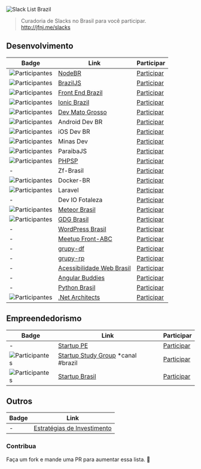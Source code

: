 ![Slack List Brazil](res/logo.jpg)

> Curadoria de Slacks no Brasil para você participar.<br>
> http://jfnj.me/slacks

## Desenvolvimento

Badge | Link | Participar
----- | ---- | ----
![Participantes](https://slack.nodebr.org/api/v1/badge/users?type=svg) | [NodeBR](http://nodebr.slack.com/) | [Participar](https://slack.nodebr.org) 
![Participantes](http://braziljs-slack.herokuapp.com/badge.svg) | [BrazilJS](http://braziljs.slack.com/) | [Participar](http://braziljs-slack.herokuapp.com/)
![Participantes](http://frontendbrasil-slack.herokuapp.com/badge.svg) | [Front End Brazil](http://frontendbrasil.slack.com/) | [Participar](http://frontendbrasil-slack.herokuapp.com/)
![Participantes](http://ionicbrazil.herokuapp.com/badge.svg) | [Ionic Brazil](http://ionicbrazil.slack.com/) | [Participar](http://ionicbrazil.herokuapp.com/)
![Participantes](http://devmt.herokuapp.com/badge.svg) | [Dev Mato Grosso](http://devmt.slack.com/) | [Participar](http://devmt.herokuapp.com/)
![Participantes](http://androiddevbr.herokuapp.com/badge.svg) | Android Dev BR | [Participar](http://androiddevbr.herokuapp.com/)
![Participantes](http://iosdevbr.herokuapp.com/badge.svg) | iOS Dev BR | [Participar](http://iosdevbr.herokuapp.com/)
![Participantes](http://slack.minasdev.org/badge.svg) | Minas Dev | [Participar](http://slack.minasdev.org/)
![Participantes](http://pbjs-slack.herokuapp.com/badge.svg) | ParaibaJS | [Participar](http://pbjs-slack.herokuapp.com/)
![Participantes](https://slaking-phpsp.herokuapp.com/badge.svg) | [PHPSP](http://www.phpsp.org.br) | [Participar](https://slaking-phpsp.herokuapp.com/)
- | Zf-Brasil | [Participar](http://cursozendframework.us9.list-manage1.com/subscribe?u=9db4cec7580bae325d77b71bf&id=a6e2821d9a)
![Participantes](http://docker-br.herokuapp.com/badge.svg) | Docker-BR | [Participar](http://docker-br.herokuapp.com/)
![Participantes](http://slack.laravel.com.br/badge.svg) | Laravel | [Participar](http://slack.laravel.com.br/)
- | Dev IO Fotaleza | [Participar](http://deviofor.github.io/)
![Participantes](http://meteor-brasil.herokuapp.com/badge.svg) | [Meteor Brasil](https://meteor-brasil.slack.com/) | [Participar](http://meteor-brasil.herokuapp.com)
![Participantes](http://gdgbrazil.herokuapp.com/badge.svg) | [GDG Brasil](http://gdgbrazil.slack.com) | [Participar](http://gdgbrazil.herokuapp.com/)
- | [WordPress Brasil](http://wpbrasil.slack.com/) | [Participar](http://slack-wpbrasil.herokuapp.com/)
- | [Meetup Front-ABC](http://www.meetup.com/pt/front-abc/) | [Participar](http://goo.gl/forms/Al4unhUVTC)
- | [grupy-df](http://grupydf.github.io/) | [Participar](https://grupydf.herokuapp.com)
- | [grupy-rp]() | [Participar](https://grupyrp.herokuapp.com)
- | [Acessibilidade Web Brasil](http://a11y-brazil.slack.com) | [Participar](http://a11y-brazil.herokuapp.com/)
- | [Angular Buddies](http://angularbuddies.com/) | [Participar](https://pocket1.typeform.com/to/agYVyz)
- | [Python Brasil](https://pythonbrasil.slack.com) | [Participar](http://slack-pythonbrasil.herokuapp.com/)
![Participantes](http://dotnetarchitects.azurewebsites.net/Home/Presence) | [.Net Architects](http://dotnetarchitects.slack.com/) | [Participar](http://dotnetarchitects.azurewebsites.net/)
## Empreendedorismo

Badge | Link | Participar
----- | ---- | ----
- | [Startup PE](http://startupe.slack.com) | [Participar](https://startuppe-slack.herokuapp.com/)
![Participantes](http://ssg-slack.herokuapp.com/badge.svg) | [Startup Study Group](http://ssg-slack.slack.com) *canal #brazil | [Participar](http://ssg-slack.herokuapp.com/)
![Participantes](http://supbra-slack.herokuapp.com/badge.svg)| [Startup Brasil](http://supbra.slack.com/)|[Participar](https://supbra-slack.herokuapp.com/)


## Outros

Badge | Link
----- | ----
- | [Estratégias de Investimento](https://docs.google.com/forms/d/17OecElQDB9Fyt56bKQMDdvmwQZnnpQPBFzUOrTDgZJ0/viewform?c=0&w=1)


### Contribua

Faça um fork e mande uma PR para aumentar essa lista.
:beers:
